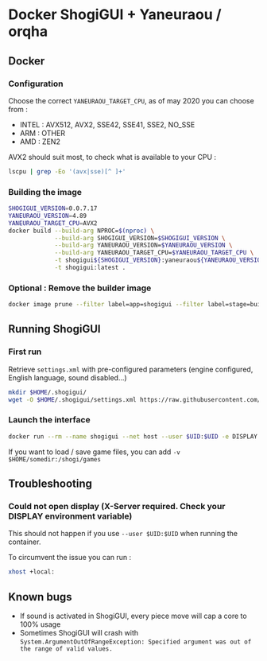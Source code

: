 # Docker ShogiGUI + Yaneuraou / orqha

## Docker
### Configuration
Choose the correct `YANEURAOU_TARGET_CPU`, as of may 2020 you can choose from :
- INTEL : AVX512, AVX2, SSE42, SSE41, SSE2, NO_SSE
- ARM : OTHER
- AMD : ZEN2

AVX2 should suit most, to check what is available to your CPU :
```bash
lscpu | grep -Eo '(avx|sse)[^ ]+'
```

### Building the image
```bash
SHOGIGUI_VERSION=0.0.7.17
YANEURAOU_VERSION=4.89
YANEURAOU_TARGET_CPU=AVX2
docker build --build-arg NPROC=$(nproc) \
             --build-arg SHOGIGUI_VERSION=$SHOGIGUI_VERSION \
             --build-arg YANEURAOU_VERSION=$YANEURAOU_VERSION \
             --build-arg YANEURAOU_TARGET_CPU=$YANEURAOU_TARGET_CPU \
             -t shogigui${SHOGIGUI_VERSION}:yaneuraou${YANEURAOU_VERSION}-${YANEURAOU_TARGET_CPU} \
             -t shogigui:latest .
```

### Optional : Remove the builder image
```bash
docker image prune --filter label=app=shogigui --filter label=stage=build
```

## Running ShogiGUI
### First run
Retrieve `settings.xml` with pre-configured parameters (engine configured, English language, sound disabled...)
```bash
mkdir $HOME/.shogigui/
wget -O $HOME/.shogigui/settings.xml https://raw.githubusercontent.com/jruffet/docker-shogigui/master/settings.xml
```

### Launch the interface
```bash
docker run --rm --name shogigui --net host --user $UID:$UID -e DISPLAY -v $HOME/.shogigui/settings.xml:/shogi/shogigui/settings.xml  shogigui:latest
```

If you want to load / save game files, you can add `-v $HOME/somedir:/shogi/games`

## Troubleshooting
### Could not open display (X-Server required. Check your DISPLAY environment variable)
This should not happen if you use `--user $UID:$UID` when running the container.

To circumvent the issue you can run : 
```bash
xhost +local:
```

## Known bugs
- If sound is activated in ShogiGUI, every piece move will cap a core to 100% usage
- Sometimes ShogiGUI will crash with `System.ArgumentOutOfRangeException: Specified argument was out of the range of valid values.`

